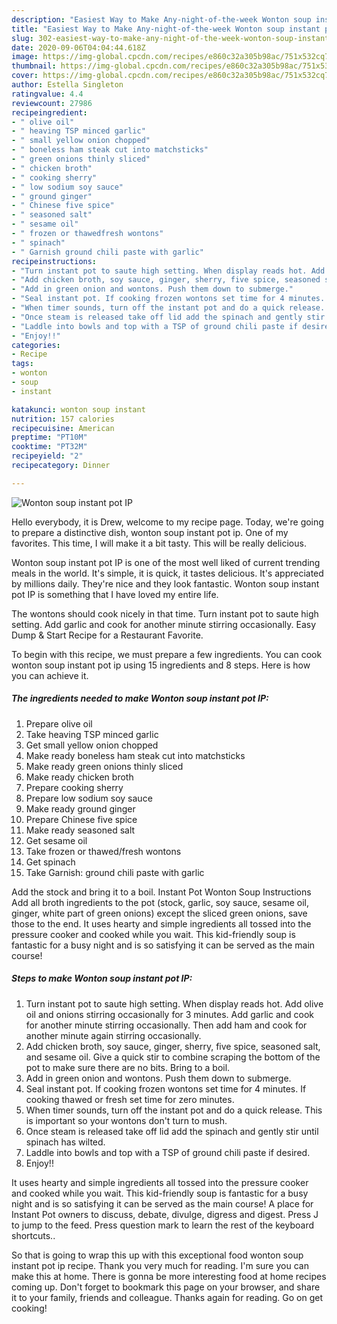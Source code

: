 ```yaml
---
description: "Easiest Way to Make Any-night-of-the-week Wonton soup instant pot IP"
title: "Easiest Way to Make Any-night-of-the-week Wonton soup instant pot IP"
slug: 302-easiest-way-to-make-any-night-of-the-week-wonton-soup-instant-pot-ip
date: 2020-09-06T04:04:44.618Z
image: https://img-global.cpcdn.com/recipes/e860c32a305b98ac/751x532cq70/wonton-soup-instant-pot-ip-recipe-main-photo.jpg
thumbnail: https://img-global.cpcdn.com/recipes/e860c32a305b98ac/751x532cq70/wonton-soup-instant-pot-ip-recipe-main-photo.jpg
cover: https://img-global.cpcdn.com/recipes/e860c32a305b98ac/751x532cq70/wonton-soup-instant-pot-ip-recipe-main-photo.jpg
author: Estella Singleton
ratingvalue: 4.4
reviewcount: 27986
recipeingredient:
- " olive oil"
- " heaving TSP minced garlic"
- " small yellow onion chopped"
- " boneless ham steak cut into matchsticks"
- " green onions thinly sliced"
- " chicken broth"
- " cooking sherry"
- " low sodium soy sauce"
- " ground ginger"
- " Chinese five spice"
- " seasoned salt"
- " sesame oil"
- " frozen or thawedfresh wontons"
- " spinach"
- " Garnish ground chili paste with garlic"
recipeinstructions:
- "Turn instant pot to saute high setting. When display reads hot. Add olive oil and onions stirring occasionally for 3 minutes. Add garlic and cook for another minute stirring occasionally. Then add ham and cook for another minute again stirring occasionally."
- "Add chicken broth, soy sauce, ginger, sherry, five spice, seasoned salt, and sesame oil. Give a quick stir to combine scraping the bottom of the pot to make sure there are no bits. Bring to a boil."
- "Add in green onion and wontons. Push them down to submerge."
- "Seal instant pot. If cooking frozen wontons set time for 4 minutes. If cooking thawed or fresh set time for zero minutes."
- "When timer sounds, turn off the instant pot and do a quick release. This is important so your wontons don&#39;t turn to mush."
- "Once steam is released take off lid add the spinach and gently stir until spinach has wilted."
- "Laddle into bowls and top with a TSP of ground chili paste if desired."
- "Enjoy!!"
categories:
- Recipe
tags:
- wonton
- soup
- instant

katakunci: wonton soup instant 
nutrition: 157 calories
recipecuisine: American
preptime: "PT10M"
cooktime: "PT32M"
recipeyield: "2"
recipecategory: Dinner

---
```



![Wonton soup instant pot IP](https://img-global.cpcdn.com/recipes/e860c32a305b98ac/751x532cq70/wonton-soup-instant-pot-ip-recipe-main-photo.jpg)

Hello everybody, it is Drew, welcome to my recipe page. Today, we're going to prepare a distinctive dish, wonton soup instant pot ip. One of my favorites. This time, I will make it a bit tasty. This will be really delicious.

Wonton soup instant pot IP is one of the most well liked of current trending meals in the world. It's simple, it is quick, it tastes delicious. It's appreciated by millions daily. They're nice and they look fantastic. Wonton soup instant pot IP is something that I have loved my entire life.

The wontons should cook nicely in that time. Turn instant pot to saute high setting. Add garlic and cook for another minute stirring occasionally. Easy Dump &amp; Start Recipe for a Restaurant Favorite.


To begin with this recipe, we must prepare a few ingredients. You can cook wonton soup instant pot ip using 15 ingredients and 8 steps. Here is how you can achieve it.

<!--inarticleads1-->

##### The ingredients needed to make Wonton soup instant pot IP:

1. Prepare  olive oil
1. Take  heaving TSP minced garlic
1. Get  small yellow onion chopped
1. Make ready  boneless ham steak cut into matchsticks
1. Make ready  green onions thinly sliced
1. Make ready  chicken broth
1. Prepare  cooking sherry
1. Prepare  low sodium soy sauce
1. Make ready  ground ginger
1. Prepare  Chinese five spice
1. Make ready  seasoned salt
1. Get  sesame oil
1. Take  frozen or thawed/fresh wontons
1. Get  spinach
1. Take  Garnish: ground chili paste with garlic


Add the stock and bring it to a boil. Instant Pot Wonton Soup Instructions Add all broth ingredients to the pot (stock, garlic, soy sauce, sesame oil, ginger, white part of green onions) except the sliced green onions, save those to the end. It uses hearty and simple ingredients all tossed into the pressure cooker and cooked while you wait. This kid-friendly soup is fantastic for a busy night and is so satisfying it can be served as the main course! 

<!--inarticleads2-->

##### Steps to make Wonton soup instant pot IP:

1. Turn instant pot to saute high setting. When display reads hot. Add olive oil and onions stirring occasionally for 3 minutes. Add garlic and cook for another minute stirring occasionally. Then add ham and cook for another minute again stirring occasionally.
1. Add chicken broth, soy sauce, ginger, sherry, five spice, seasoned salt, and sesame oil. Give a quick stir to combine scraping the bottom of the pot to make sure there are no bits. Bring to a boil.
1. Add in green onion and wontons. Push them down to submerge.
1. Seal instant pot. If cooking frozen wontons set time for 4 minutes. If cooking thawed or fresh set time for zero minutes.
1. When timer sounds, turn off the instant pot and do a quick release. This is important so your wontons don&#39;t turn to mush.
1. Once steam is released take off lid add the spinach and gently stir until spinach has wilted.
1. Laddle into bowls and top with a TSP of ground chili paste if desired.
1. Enjoy!!


It uses hearty and simple ingredients all tossed into the pressure cooker and cooked while you wait. This kid-friendly soup is fantastic for a busy night and is so satisfying it can be served as the main course! A place for Instant Pot owners to discuss, debate, divulge, digress and digest. Press J to jump to the feed. Press question mark to learn the rest of the keyboard shortcuts.. 

So that is going to wrap this up with this exceptional food wonton soup instant pot ip recipe. Thank you very much for reading. I'm sure you can make this at home. There is gonna be more interesting food at home recipes coming up. Don't forget to bookmark this page on your browser, and share it to your family, friends and colleague. Thanks again for reading. Go on get cooking!
